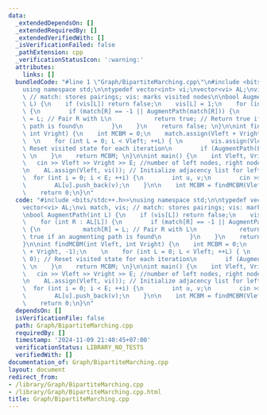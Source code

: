 ```yaml
---
data:
  _extendedDependsOn: []
  _extendedRequiredBy: []
  _extendedVerifiedWith: []
  _isVerificationFailed: false
  _pathExtension: cpp
  _verificationStatusIcon: ':warning:'
  attributes:
    links: []
  bundledCode: "#line 1 \"Graph/BipartiteMarching.cpp\"\n#include <bits/stdc++.h>>\n\
    using namespace std;\n\ntypedef vector<int> vi;\nvector<vi> AL;\nvi match, vis;\
    \ // match: stores pairings; vis: marks visited nodes\n\nbool AugmentPath(int\
    \ L) {\n    if (vis[L]) return false;\n    vis[L] = 1;\n    for (int R : AL[L])\
    \ {\n        if (match[R] == -1 || AugmentPath(match[R])) {\n            match[R]\
    \ = L; // Pair R with L\n            return true; // Return true if an augmenting\
    \ path is found\n        }\n    }\n    return false; \n}\n\nint findMCBM(int Vleft,\
    \ int Vright) {\n    int MCBM = 0;\n    match.assign(Vleft + Vright, -1);\n  \
    \  \n    for (int L = 0; L < Vleft; ++L) { \n        vis.assign(Vleft, 0); //\
    \ Reset visited state for each iteration\n        if (AugmentPath(L)) MCBM++;\
    \ \n    }\n    return MCBM; \n}\n\nint main() {\n    int Vleft, Vright, E;\n \
    \   cin >> Vleft >> Vright >> E; //number of left nodes, right nodes, and edges\n\
    \n    AL.assign(Vleft, vi()); // Initialize adjacency list for left nodes\n  \
    \  for (int i = 0; i < E; ++i) {\n        int u, v;\n        cin >> u >> v; \n\
    \        AL[u].push_back(v);\n    }\n\n    int MCBM = findMCBM(Vleft, Vright);\n\
    \    return 0;\n}\n"
  code: "#include <bits/stdc++.h>>\nusing namespace std;\n\ntypedef vector<int> vi;\n\
    vector<vi> AL;\nvi match, vis; // match: stores pairings; vis: marks visited nodes\n\
    \nbool AugmentPath(int L) {\n    if (vis[L]) return false;\n    vis[L] = 1;\n\
    \    for (int R : AL[L]) {\n        if (match[R] == -1 || AugmentPath(match[R]))\
    \ {\n            match[R] = L; // Pair R with L\n            return true; // Return\
    \ true if an augmenting path is found\n        }\n    }\n    return false; \n\
    }\n\nint findMCBM(int Vleft, int Vright) {\n    int MCBM = 0;\n    match.assign(Vleft\
    \ + Vright, -1);\n    \n    for (int L = 0; L < Vleft; ++L) { \n        vis.assign(Vleft,\
    \ 0); // Reset visited state for each iteration\n        if (AugmentPath(L)) MCBM++;\
    \ \n    }\n    return MCBM; \n}\n\nint main() {\n    int Vleft, Vright, E;\n \
    \   cin >> Vleft >> Vright >> E; //number of left nodes, right nodes, and edges\n\
    \n    AL.assign(Vleft, vi()); // Initialize adjacency list for left nodes\n  \
    \  for (int i = 0; i < E; ++i) {\n        int u, v;\n        cin >> u >> v; \n\
    \        AL[u].push_back(v);\n    }\n\n    int MCBM = findMCBM(Vleft, Vright);\n\
    \    return 0;\n}\n"
  dependsOn: []
  isVerificationFile: false
  path: Graph/BipartiteMarching.cpp
  requiredBy: []
  timestamp: '2024-11-09 21:40:45+07:00'
  verificationStatus: LIBRARY_NO_TESTS
  verifiedWith: []
documentation_of: Graph/BipartiteMarching.cpp
layout: document
redirect_from:
- /library/Graph/BipartiteMarching.cpp
- /library/Graph/BipartiteMarching.cpp.html
title: Graph/BipartiteMarching.cpp
---
```

